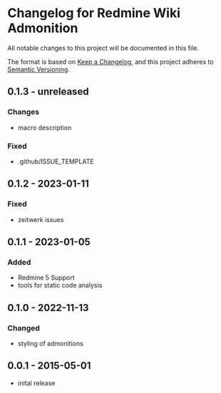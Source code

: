# Changelog for Redmine Wiki Admonition

All notable changes to this project will be documented in this file.

The format is based on [Keep a Changelog](https://keepachangelog.com/en/1.0.0/),
and this project adheres to [Semantic Versioning](https://semver.org/spec/v2.0.0.html).

## 0.1.3 - unreleased

### Changes

* macro description

### Fixed

* .github/ISSUE_TEMPLATE

## 0.1.2 - 2023-01-11

### Fixed

* zeitwerk issues

## 0.1.1 - 2023-01-05

### Added

* Redmine 5 Support
* tools for static code analysis

## 0.1.0 - 2022-11-13

### Changed

* styling of admonitions

## 0.0.1 - 2015-05-01

* inital release